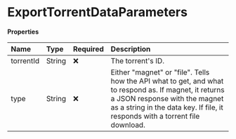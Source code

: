 # ExportTorrentDataParameters

**Properties**

| Name      | Type   | Required | Description                                                                                                                                                                                                             |
| :-------- | :----- | :------- | :---------------------------------------------------------------------------------------------------------------------------------------------------------------------------------------------------------------------- |
| torrentId | String | ❌       | The torrent's ID.                                                                                                                                                                                                       |
| type      | String | ❌       | Either "magnet" or "file". Tells how the API what to get, and what to respond as. If magnet, it returns a JSON response with the magnet as a string in the data key. If file, it responds with a torrent file download. |
